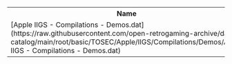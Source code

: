 <table>
<tr><th>Name</th><th>Size</th></tr>
<tr><td>
[Apple IIGS - Compilations - Demos.dat](https://raw.githubusercontent.com/open-retrogaming-archive/dat-catalog/main/root/basic/TOSEC/Apple/IIGS/Compilations/Demos/Apple IIGS - Compilations - Demos.dat)
</td><td>843</td></tr>
</table>
